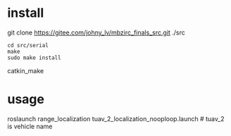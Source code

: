# install 

git clone https://gitee.com/johny_lv/mbzirc_finals_src.git ./src

```
cd src/serial
make 
sudo make install
```

catkin_make
# usage
roslaunch range_localization tuav_2_localization_nooploop.launch # tuav_2 is vehicle name

